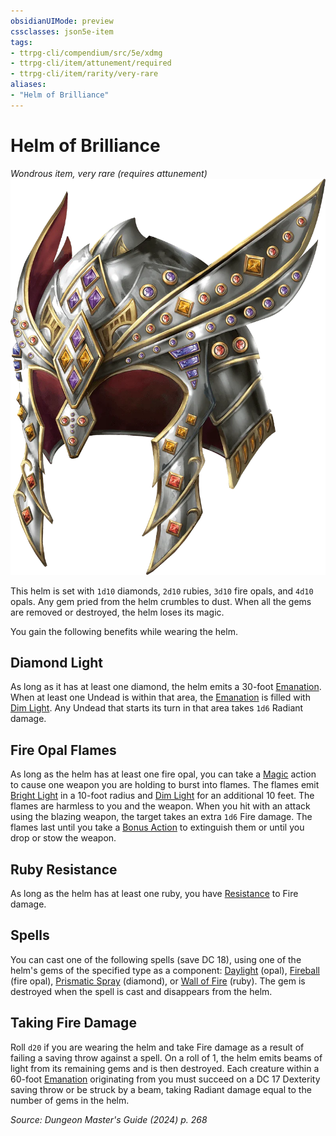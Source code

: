 ```yaml
---
obsidianUIMode: preview
cssclasses: json5e-item
tags:
- ttrpg-cli/compendium/src/5e/xdmg
- ttrpg-cli/item/attunement/required
- ttrpg-cli/item/rarity/very-rare
aliases: 
- "Helm of Brilliance"
---
```

# Helm of Brilliance
*Wondrous item, very rare (requires attunement)*  
![](Misc%20Files/CLI/compendium/items/img/helm-of-brilliance.webp#right)


This helm is set with `1d10` diamonds, `2d10` rubies, `3d10` fire opals, and `4d10` opals. Any gem pried from the helm crumbles to dust. When all the gems are removed or destroyed, the helm loses its magic.

You gain the following benefits while wearing the helm.

## Diamond Light

As long as it has at least one diamond, the helm emits a 30-foot [Emanation](Misc%20Files/CLI/rules/variant-rules/emanation-area-of-effect-xphb.md). When at least one Undead is within that area, the [Emanation](Misc%20Files/CLI/rules/variant-rules/emanation-area-of-effect-xphb.md) is filled with [Dim Light](Misc%20Files/CLI/rules/variant-rules/dim-light-xphb.md). Any Undead that starts its turn in that area takes `1d6` Radiant damage.

## Fire Opal Flames

As long as the helm has at least one fire opal, you can take a [Magic](Misc%20Files/CLI/rules/actions.md#Magic) action to cause one weapon you are holding to burst into flames. The flames emit [Bright Light](Misc%20Files/CLI/rules/variant-rules/bright-light-xphb.md) in a 10-foot radius and [Dim Light](Misc%20Files/CLI/rules/variant-rules/dim-light-xphb.md) for an additional 10 feet. The flames are harmless to you and the weapon. When you hit with an attack using the blazing weapon, the target takes an extra `1d6` Fire damage. The flames last until you take a [Bonus Action](Misc%20Files/CLI/rules/variant-rules/bonus-action-xphb.md) to extinguish them or until you drop or stow the weapon.

## Ruby Resistance

As long as the helm has at least one ruby, you have [Resistance](Misc%20Files/CLI/rules/variant-rules/resistance-xphb.md) to Fire damage.

## Spells

You can cast one of the following spells (save DC 18), using one of the helm's gems of the specified type as a component: [Daylight](Misc%20Files/CLI/compendium/spells/daylight-xphb.md) (opal), [Fireball](Misc%20Files/CLI/compendium/spells/fireball-xphb.md) (fire opal), [Prismatic Spray](Misc%20Files/CLI/compendium/spells/prismatic-spray-xphb.md) (diamond), or [Wall of Fire](Misc%20Files/CLI/compendium/spells/wall-of-fire-xphb.md) (ruby). The gem is destroyed when the spell is cast and disappears from the helm.

## Taking Fire Damage

Roll `d20` if you are wearing the helm and take Fire damage as a result of failing a saving throw against a spell. On a roll of 1, the helm emits beams of light from its remaining gems and is then destroyed. Each creature within a 60-foot [Emanation](Misc%20Files/CLI/rules/variant-rules/emanation-area-of-effect-xphb.md) originating from you must succeed on a DC 17 Dexterity saving throw or be struck by a beam, taking Radiant damage equal to the number of gems in the helm.

*Source: Dungeon Master's Guide (2024) p. 268*